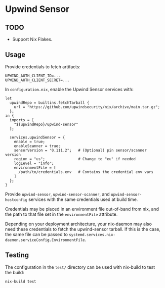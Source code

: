 # Upwind Sensor

## TODO

* Support Nix Flakes.

## Usage

Provide credentials to fetch artifacts:

```
UPWIND_AUTH_CLIENT_ID=...
UPWIND_AUTH_CLIENT_SECRET=...
```

In `configuration.nix`, enable the Upwind Sensor services with:

```
let
  upwindRepo = builtins.fetchTarball {
    url = "https://github.com/upwindsecurity/nix/archive/main.tar.gz";
  };
in {
  imports = [
    "${upwindRepo}/upwind-sensor"
  ];

  services.upwindSensor = {
    enable = true;
    enableScanner = true;
    sensorVersion = "0.111.2";   # (Optional) pin sensor/scanner version
    region = "us";               # Change to "eu" if needed
    logLevel = "info";
    environmentFile = [
      /path/to/credentials.env   # Contains the credential env vars
    ]
  };
}
```

Provide `upwind-sensor`, `upwind-sensor-scanner`, and `upwind-sensor-hostconfig`
services with the same credentials used at build time.

Credentials may be placed in an environment file out-of-band from nix, and the
path to that file set in the `environmentFile` attribute.

Depending on your deployment architecture, your nix-daemon may also need these
credentials to fetch the upwind-sensor tarball. If this is the case, the same
file can be passed to `systemd.services.nix-daemon.serviceConfig.EnvironmentFile`.

## Testing

The configuration in the `test/` directory can be used with nix-build
to test the build:

`nix-build test`
